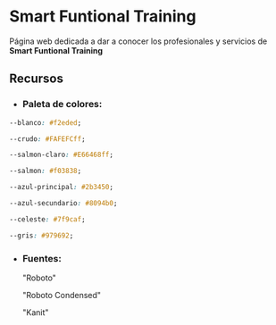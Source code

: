 # Smart Funtional Training
Página web dedicada a dar a conocer los profesionales y servicios de **Smart Funtional Training**
## Recursos
- ### Paleta de colores:

```css
--blanco: #f2eded;

--crudo: #FAFEFCff;

--salmon-claro: #E66468ff;

--salmon: #f03838;

--azul-principal: #2b3450;

--azul-secundario: #8094b0;

--celeste: #7f9caf;

--gris: #979692;
```

- ### Fuentes:

    "Roboto"

    "Roboto Condensed"

    "Kanit"
